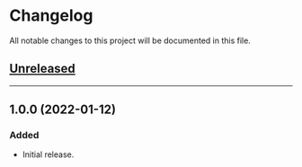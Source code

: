 # Changelog
All notable changes to this project will be documented in this file.

## [Unreleased](https://github.com/Teknasyon-Teknoloji/deepwallkids-flutter-sdk/compare/1.0.0...main)


---


## 1.0.0 (2022-01-12)
### Added
- Initial release.
